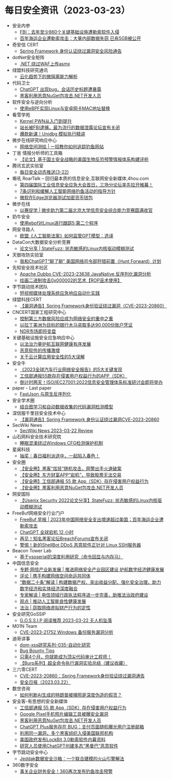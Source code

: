 # 每日安全资讯（2023-03-23）

- 安全内参
  - [FBI：去年至少860个关键基础设施遭勒索软件入侵](https://mp.weixin.qq.com/s?__biz=MzI4NDY2MDMwMw==&mid=2247508151&idx=1&sn=7e1c93388dd9e026dd6556468986d6b9&chksm=ebfae797dc8d6e812f8a85d9d421282233f5ed0cd4310fbfd88326aaa937d9f36e2f2d48f882&scene=58&subscene=0#rd)
  - [百年海运企业遭勒索攻击：大量内部数据失窃 已有5GB被公开](https://mp.weixin.qq.com/s?__biz=MzI4NDY2MDMwMw==&mid=2247508151&idx=2&sn=a0c1ad223ea33f9571a108348466d23a&chksm=ebfae797dc8d6e81d3a9f6c8443cb5a02420dc2eb259506e4f732db593541efe12f7337912c0&scene=58&subscene=0#rd)
- 奇安信 CERT
  - [Spring Framework 身份认证绕过漏洞安全风险通告](https://mp.weixin.qq.com/s?__biz=MzU5NDgxODU1MQ==&mid=2247498098&idx=1&sn=11b501628fc3ca85f12c352ee29865db&chksm=fe79ddeac90e54fc6f52b51be38955e4d52e96dbe0f6f6d79be35ec53b8131bef69d5e43ecef&scene=58&subscene=0#rd)
- dotNet安全矩阵
  - [.NET 绕过WAF上传asmx](https://mp.weixin.qq.com/s?__biz=MzUyOTc3NTQ5MA==&mid=2247487435&idx=1&sn=77d69f7d842c385a6e5ecb3bd06ca16d&chksm=fa5aa126cd2d283069db433683e68d26b30fabcac891c281e0595a75769a37cf5e86b4124770&scene=58&subscene=0#rd)
- 绿盟科技研究通讯
  - [云化趋势下的微隔离能力解析](https://mp.weixin.qq.com/s?__biz=MzIyODYzNTU2OA==&mid=2247494880&idx=1&sn=02fdbe4c8da3ef72bb2b47d9e0184b11&chksm=e84c4a3fdf3bc329c50cd4b7000dc84da86d95a526a1c08b820153dc9d419a3168a709fc9ecd&scene=58&subscene=0#rd)
- 代码卫士
  - [ChatGPT 出现bug，会话历史标题遭暴露](https://mp.weixin.qq.com/s?__biz=MzI2NTg4OTc5Nw==&mid=2247516005&idx=1&sn=6079ab0d9b3c2797f1da414b1c2c93e2&chksm=ea948e0fdde30719f22a4c878ae5d3991ea65401a15bb7450a9496c457d77176eddd23cb9520&scene=58&subscene=0#rd)
  - [黑客利用恶意NuGet包攻击.NET开发人员](https://mp.weixin.qq.com/s?__biz=MzI2NTg4OTc5Nw==&mid=2247516005&idx=2&sn=8ccfbfa2c6c7f2cdcdeec6e438b0c42b&chksm=ea948e0fdde3071930ec2a7d165d6c048dc678b9150e6ef75295c477a49813c801510facb385&scene=58&subscene=0#rd)
- 软件安全与逆向分析
  - [使用eBPF实现Linux与安卓网卡MAC地址替换](https://mp.weixin.qq.com/s?__biz=MzU3MTY5MzQxMA==&mid=2247484123&idx=1&sn=b06b205d725c66e0a2cd71ab5dbb9403&chksm=fcdd02d6cbaa8bc0de83ad0ad784f97405d5d51cf9330e2f90fc73900e873e542200c4074aee&scene=58&subscene=0#rd)
- 看雪学苑
  - [Kernel PWN从入门到提升](https://mp.weixin.qq.com/s?__biz=MjM5NTc2MDYxMw==&mid=2458499012&idx=1&sn=cc2bec22b8100661d3be4914e2cac64a&chksm=b18e874e86f90e58b02344269b99dc2f451d5f855c3288b328da9c9747640b3ccbfb7ba8d45b&scene=58&subscene=0#rd)
  - [站长被FBI逮捕，最为流行的数据泄露论坛宣布关闭](https://mp.weixin.qq.com/s?__biz=MjM5NTc2MDYxMw==&mid=2458499012&idx=2&sn=8a9ea6b342e7ec7350b2e355526d2e75&chksm=b18e874e86f90e580dd06685006d79f354fe61ebf98c25af27c4f6f1033170d575d79e190beb&scene=58&subscene=0#rd)
  - [爆款新课！Unidbg 模拟执行精讲](https://mp.weixin.qq.com/s?__biz=MjM5NTc2MDYxMw==&mid=2458499012&idx=3&sn=a6ae663fa23de2317807d29f348451b9&chksm=b18e874e86f90e58a156ecbe31fa073dfae2721e974897bf3a17a18e827c25d45c6a9ee6a1a8&scene=58&subscene=0#rd)
- 微步在线研究响应中心
  - [网络空间测绘 | 一招教你如何追踪钓鱼网站](https://mp.weixin.qq.com/s?__biz=Mzg5MTc3ODY4Mw==&mid=2247500617&idx=1&sn=bbe1a4b8ec40538d0c39432321ac8c34&chksm=cfcaa05df8bd294b6a8868be6dd303a27a859340843f88c2a429bb02544aa0ae302a1a79202c&scene=58&subscene=0#rd)
- 丁爸 情报分析师的工具箱
  - [【论文】基于国土安全战略的美国生物反恐预警情报体系构建评析](https://mp.weixin.qq.com/s?__biz=MzI2MTE0NTE3Mw==&mid=2651135504&idx=1&sn=c01788e563fa712886038a06d3c2afa6&chksm=f1af692ac6d8e03c6e62ab33eecdf9295f22c77e66a0d20f326e4fb98300aa65b6ee7a7ff88f&scene=58&subscene=0#rd)
- 腾讯玄武实验室
  - [每日安全动态推送(3-22)](https://mp.weixin.qq.com/s?__biz=MzA5NDYyNDI0MA==&mid=2651958912&idx=1&sn=556e6a993f3384b96312ccc057d631f1&chksm=8baece1fbcd94709b795eeec78c9dd1044b313af88aa33e71a88a5e59c1203138664fbba634b&scene=58&subscene=0#rd)
- 嘶吼 RoarTalk – 回归最本质的信息安全,互联网安全新媒体,4hou.com
  - [第四届国际工业信息安全应急大会首日，三场分论坛率先拉开帷幕！](https://www.4hou.com/posts/mXl0)
  - [7条识别和缓解人工智能网络钓鱼活动的指导方针](https://www.4hou.com/posts/9XR3)
  - [微软在Edge浏览器测试加密货币钱包](https://www.4hou.com/posts/QL3Y)
- 微步在线
  - [以赛促学 | 微步助力第二届北京大学信息安全综合能力竞赛圆满收官](https://mp.weixin.qq.com/s?__biz=MzI5NjA0NjI5MQ==&mid=2650176086&idx=1&sn=862b5c78d5e4f5cbad19bf88f9151afc&chksm=f44881eac33f08fcea7910d916b732c4c70e8b4b199d2d525ea12dc492f8e927fcbb13630ba7&scene=58&subscene=0#rd)
- 奶牛安全
  - [使用ebpf对Linux进行跟踪5:第二个程序](https://mp.weixin.qq.com/s?__biz=MzU4NjY0NTExNA==&mid=2247488565&idx=1&sn=12908409ea749e226396640f221e180f&chksm=fdf97f20ca8ef636d8d0b26af0ad099c1264bc49c8abde6fae43dc99d12d359816b41b8d8a4c&scene=58&subscene=0#rd)
- 网安寻路人
  - [欧盟《人工智能法案》如何监管GPT模型：选译](https://mp.weixin.qq.com/s?__biz=MzIxODM0NDU4MQ==&mid=2247499319&idx=1&sn=b2500f095599060cc4edd04c5802e637&chksm=97e943dda09ecacbb7d9b6921c64fcb88dac64b9ceb3af745555ae95ec0ee424021b53338fc9&scene=58&subscene=0#rd)
- DataCon大数据安全分析竞赛
  - [论文分享 | StateFuzz: 状态敏感的Linux内核驱动模糊测试](https://mp.weixin.qq.com/s?__biz=MzU5Njg1NzMyNw==&mid=2247486420&idx=1&sn=eefc12a89b5f967d7eb432509c31b17d&chksm=fe5d1354c92a9a4264d71aa07285ff2171a61861307ef5f38d72e25b50eb46c8612627276f66&scene=58&subscene=0#rd)
- 天御攻防实验室
  - [我和ChatGPT“聊了聊” 美国网络司令部狩猎前置（Hunt Forward）计划](https://mp.weixin.qq.com/s?__biz=MzU0MzgyMzM2Nw==&mid=2247484886&idx=1&sn=8877ac1b2b514a8eaa6cb9c0dc7ae766&chksm=fb04c6becc734fa885124cf6eebcb37847cb7e5ca626a059964df9de6a4ed3afcbf9c5ecbced&scene=58&subscene=0#rd)
- 先知安全技术社区
  - [Apache Dubbo CVE-2023-23638 JavaNative 反序列化漏洞分析](https://xz.aliyun.com/t/12333)
  - [绘画二进制攻击0x000002的艺术【ROP巫术使用】](https://xz.aliyun.com/t/12332)
- 字节跳动技术团队
  - [短视频媒体处理系统应急响应自动化实践](https://mp.weixin.qq.com/s?__biz=MzI1MzYzMjE0MQ==&mid=2247501799&idx=1&sn=f90576b34c3a342a671e9ab9eb6d4b6f&chksm=e9d30c05dea48513fd46d890a6e98b9e83bc6304c1ff14d67ee87a61e2aa23ce101c5dc7d6f4&scene=58&subscene=0#rd)
- 绿盟科技CERT
  - [【漏洞通告】Spring Framework身份验证绕过漏洞（CVE-2023-20860）](https://mp.weixin.qq.com/s?__biz=Mzk0MjE3ODkxNg==&mid=2247488186&idx=1&sn=7748c9a4dcec9fc6cba2cec1a265f9f8&chksm=c2c645b1f5b1cca792bb380e94ca65c2656c7d455e8f6467f3006ce46f69fa5df602a0f9afc9&scene=58&subscene=0#rd)
- CNCERT国家工程研究中心
  - [控制第三方数据风险应成为网络安全的重中之重](https://mp.weixin.qq.com/s?__biz=MzUzNDYxOTA1NA==&mid=2247535648&idx=1&sn=290ac9dd8e7529c244fb221e23ddf862&chksm=fa93fae1cde473f752f1b7461509c7a99a3d88f760cdad1a85f62d95525148f697ee42b41f3f&scene=58&subscene=0#rd)
  - [以拉丁美洲为目标的银行木马盗取多达90,000份账户凭证](https://mp.weixin.qq.com/s?__biz=MzUzNDYxOTA1NA==&mid=2247535648&idx=2&sn=80790335fe7dc387dd187f9eb531a9a7&chksm=fa93fae1cde473f7b1269aedb3591419e8fcc11302afd2239ea4edf3c2908c6086852b1e9e5d&scene=58&subscene=0#rd)
  - [NDR市场即将变盘](https://mp.weixin.qq.com/s?__biz=MzUzNDYxOTA1NA==&mid=2247535648&idx=3&sn=f6aa5b7eac5a61c82883f80f242f2b0c&chksm=fa93fae1cde473f77d15232f9d7e08d9aaffa9f380b0f12912ff992bc5a713bc28c29c02b104&scene=58&subscene=0#rd)
- 关键基础设施安全应急响应中心
  - [以法治力量护航互联网健康有序发展](https://mp.weixin.qq.com/s?__biz=MzkyMzAwMDEyNg==&mid=2247535544&idx=1&sn=b844bf6d0de6c8f759b1a23a0de98143&chksm=c1e9c7e9f69e4effb55032255eab5a2f5c89bdef7638e44ba494e732cdfd2142e293032dc7b5&scene=58&subscene=0#rd)
  - [恶意软件的传播激增](https://mp.weixin.qq.com/s?__biz=MzkyMzAwMDEyNg==&mid=2247535544&idx=2&sn=9740ab37d82996288864742d17d7df6d&chksm=c1e9c7e9f69e4eff156d626c419150ee4f35253759b3620f1c09d52b34af857403331077502a&scene=58&subscene=0#rd)
  - [关于云计算应用安全性的5大误解](https://mp.weixin.qq.com/s?__biz=MzkyMzAwMDEyNg==&mid=2247535544&idx=3&sn=ab4f1df562ad88f1f6e429bb37f59ce2&chksm=c1e9c7e9f69e4eff9238be121bb1eeb9fd65345c88868e9796d12bf16542edf288792d73dfa0&scene=58&subscene=0#rd)
- 安全牛
  - [《2023全球汽车行业网络安全报告》的5大关键发现](https://mp.weixin.qq.com/s?__biz=MjM5Njc3NjM4MA==&mid=2651123133&idx=1&sn=1559aad5244816c22e18444f645dcd7e&chksm=bd145d6e8a63d478c6afa167fcace865a000d8485f2f1baa780cfc3b2f04fe9e1abacba405e7&scene=58&subscene=0#rd)
  - [工信部通报55款存在侵害用户权益行为的APP（SDK）](https://mp.weixin.qq.com/s?__biz=MjM5Njc3NjM4MA==&mid=2651123133&idx=2&sn=5c55059b22d66cc95326e4585d09477e&chksm=bd145d6e8a63d4785def1128941dbd63e291337e5ce1991732e654926d9394a0239ede4f6f04&scene=58&subscene=0#rd)
  - [倒计时两天！ISO/IEC27001:2022信息安全管理体系标准研讨会即将举办](https://mp.weixin.qq.com/s?__biz=MjM5Njc3NjM4MA==&mid=2651123133&idx=3&sn=1d49a4419cd18c75d2f84d93d48cbe7d&chksm=bd145d6e8a63d4782dcea3e910f1c95084b6cc4362fdb5956ad9c7571688ee5abef7d9739981&scene=58&subscene=0#rd)
- paper - Last paper
  - [FastJson 与原生反序列化](https://paper.seebug.org/2055/)
- 安全学术圈
  - [结合图学习和自动数据收集的代码漏洞检测模型](https://mp.weixin.qq.com/s?__biz=MzU5MTM5MTQ2MA==&mid=2247488635&idx=1&sn=6ddeb8cb691959850c3152d4fae55cae&chksm=fe2eebf0c95962e6d1dd365f8ac002c795d84521bc3b4bd747ddc11f1ec0cef0326843765896&scene=58&subscene=0#rd)
- 深信服千里目安全技术中心
  - [【漏洞通告】Spring Framework 身份认证绕过漏洞CVE-2023-20860](https://mp.weixin.qq.com/s?__biz=Mzg2NjgzNjA5NQ==&mid=2247517969&idx=1&sn=c57b65879f9377e7f59d02a151261154&chksm=ce460c01f93185174396365fa0c1aa959a33d56da802d33b7ed82312cffdf534aaccf926effe&scene=58&subscene=0#rd)
- SecWiki News
  - [SecWiki News 2023-03-22 Review](http://www.sec-wiki.com/?2023-03-22)
- 山石网科安全技术研究院
  - [睡眠混淆绕过Windows CFG检测保护机制](https://mp.weixin.qq.com/s?__biz=MzUzMDUxNTE1Mw==&mid=2247500458&idx=1&sn=05dbf86a29362fde50890b3599c9c0b8&chksm=fa521714cd259e02f97dd60181f8d007f3fc36fbcb17ce5b7ca4efff6ef4f3be5377678c1e88&scene=58&subscene=0#rd)
- 星阑科技
  - [抽奖｜春日福利派送中，一起陷入春色！](https://mp.weixin.qq.com/s?__biz=Mzg5NjEyMjA5OQ==&mid=2247497339&idx=1&sn=a7c84ee0de1e6b56a207fa2173bacf91&chksm=c0075be7f770d2f145602839972069bb755d1891c88effd834d748a334c0c45e948143513506&scene=58&subscene=0#rd)
- 安全圈
  - [【安全圈】黑客“炫技”随机攻击，网警出手火速破案](https://mp.weixin.qq.com/s?__biz=MzIzMzE4NDU1OQ==&mid=2652031634&idx=1&sn=9b701266c0ef5b6ae0d5ee8111d7a56c&chksm=f36fe6d2c4186fc42fb1f4e816f1385483d279f4c9f09c7473911e1eca95341f636edea389d5&scene=58&subscene=0#rd)
  - [【安全圈】东方财富APP“宕机”，导致股票无法交易](https://mp.weixin.qq.com/s?__biz=MzIzMzE4NDU1OQ==&mid=2652031634&idx=2&sn=ff38b67cf3f6020b8740e88328e2e643&chksm=f36fe6d2c4186fc4482a5082b701b7ce3af71003ba69e0c53dbdbf9cb8f9e9666959fa344d3d&scene=58&subscene=0#rd)
  - [【安全圈】工信部通报 55 款 App（SDK）存在侵害用户权益行为](https://mp.weixin.qq.com/s?__biz=MzIzMzE4NDU1OQ==&mid=2652031634&idx=3&sn=d3d1010fd8edcad40c294b3df09c07f8&chksm=f36fe6d2c4186fc41ea69629b678f31408a6bf682f1890a2e678aa4100b1c945f051012fbd9b&scene=58&subscene=0#rd)
  - [【安全圈】黑客利用恶意NuGet包攻击.NET开发人员](https://mp.weixin.qq.com/s?__biz=MzIzMzE4NDU1OQ==&mid=2652031634&idx=4&sn=5d307df654d046f0bf5b88b5de729708&chksm=f36fe6d2c4186fc4f3b290462c39823528843507eb78a8144f969120441d77a258e7a4331065&scene=58&subscene=0#rd)
- 网安国际
  - [【Usenix Security 2022论文分享】StateFuzz: 状态敏感的Linux内核驱动模糊测试](https://mp.weixin.qq.com/s?__biz=MzA4ODYzMjU0NQ==&mid=2652312709&idx=1&sn=1136f7e8c312bed8e2a80faf207da7c4&chksm=8bc4890bbcb3001d68c440333dce13b563a93784653fc764a4027fdfd7cdd4000901a9d5dd67&scene=58&subscene=0#rd)
- FreeBuf网络安全行业门户
  - [FreeBuf 早报 | 2023年中国网络安全支出增速超过美国；百年海运企业遭勒索攻击](https://www.freebuf.com/news/361306.html)
  - [ChatGPT 全球宕机 12 小时](https://www.freebuf.com/news/361292.html)
  - [再见！知名黑客论坛BreachForums宣布关闭](https://www.freebuf.com/news/361257.html)
  - [警惕！新的ShellBot DDoS 恶意软件正针对 Linux SSH服务器](https://www.freebuf.com/news/361255.html)
- Beacon Tower Lab
  - [基于ysoserial的深度利用研究（命令回显与内存马）](https://mp.weixin.qq.com/s?__biz=MzkzNjMxNDM0Mg==&mid=2247485808&idx=1&sn=3c5973b033de84b0398a3654778e2be8&chksm=c2a1ddf9f5d654ef65df4829d770a7b07975f478e718caaa2d98804c5bf7b859412a98fb4556&scene=58&subscene=0#rd)
- 中国信息安全
  - [专题·网信产业新发展 | 推进网络安全产业园区建设 护航数字经济健康发展](https://mp.weixin.qq.com/s?__biz=MzA5MzE5MDAzOA==&mid=2664178959&idx=1&sn=d4f49fe4d2692859704a8c525f43cc73&chksm=8b5927f6bc2eaee0a51566f189eeeb3b2432eb6055ade08aaf928341d0d8724c317ce2d58e9f&scene=58&subscene=0#rd)
  - [评论 | 携手构建网络空间命运共同体](https://mp.weixin.qq.com/s?__biz=MzA5MzE5MDAzOA==&mid=2664178959&idx=2&sn=413553058bfcda0fe5b68d9ff82c5ee7&chksm=8b5927f6bc2eaee0f53133629e737515c4485a59830edc88c75b39bd86329523fa775a109cdf&scene=58&subscene=0#rd)
  - [“数据二十条”解读 | 构建数据产权、突出收益分配、强化安全治理，助力数字经济和实体经济深度融合](https://mp.weixin.qq.com/s?__biz=MzA5MzE5MDAzOA==&mid=2664178959&idx=3&sn=318abfe7c8ec76cb1986c8909d3e30c9&chksm=8b5927f6bc2eaee05a3beb071b3d67b986417f8c355c539dafc3a9a84ab93716d34fc40db727&scene=58&subscene=0#rd)
  - [专家解读 | 电信领域行政执法程序进一步完善，助推法治政府建设](https://mp.weixin.qq.com/s?__biz=MzA5MzE5MDAzOA==&mid=2664178959&idx=4&sn=aa79d53b79c699a7db021ac2171f2481&chksm=8b5927f6bc2eaee0cf315b4813b78d6959edd34fa386f3c4b705189b81deb681c7093e5cd565&scene=58&subscene=0#rd)
  - [观点 | 推动人工智能良性健康发展](https://mp.weixin.qq.com/s?__biz=MzA5MzE5MDAzOA==&mid=2664178959&idx=5&sn=b150fe09ae1dffa335346da3e75f5c9f&chksm=8b5927f6bc2eaee078daabb14bd96167750348ea3931bce5f9a4f35916a4a66edbd640542c23&scene=58&subscene=0#rd)
  - [法治 | 窃取网络虚拟财产行为的定性](https://mp.weixin.qq.com/s?__biz=MzA5MzE5MDAzOA==&mid=2664178959&idx=6&sn=2cd7defde014d59eac0cc85406595121&chksm=8b5927f6bc2eaee03787d618dc6a6192955f7b368b0bdd4f5c98667279f7ccc73b28be0bda9c&scene=58&subscene=0#rd)
- 安全研究GoSSIP
  - [G.O.S.S.I.P 阅读推荐 2023-03-22 无人机坠落](https://mp.weixin.qq.com/s?__biz=Mzg5ODUxMzg0Ng==&mid=2247494633&idx=1&sn=6c7f6a982b261ebb4a664ec404854ee2&chksm=c063c530f7144c26572138206ea046b03f66a321d2d1d3506d9f78ea96fd09460626dcb3a0ec&scene=58&subscene=0#rd)
- M01N Team
  - [CVE-2023-21752 Windows 备份服务漏洞分析](https://mp.weixin.qq.com/s?__biz=MzkyMTI0NjA3OA==&mid=2247491091&idx=1&sn=2e92be66d078b12bd4accecc94a1c267&chksm=c187de02f6f05714718695b4ba38c4d8a2b3a2f38cff218afdf39da87f489fe21aef06f5b8d6&scene=58&subscene=0#rd)
- 迪哥讲事
  - [dom-xss研究系列-035-自动化研究](https://mp.weixin.qq.com/s?__biz=MzIzMTIzNTM0MA==&mid=2247488256&idx=1&sn=be3ffc9f49a30a050d361ecd47986deb&chksm=e8a61963dfd19075b717aa4f1a92c52aeafab4695922eae74edc5a957eb4e71726a634892977&scene=58&subscene=0#rd)
  - [Bug Bounty Tips](https://mp.weixin.qq.com/s?__biz=MzIzMTIzNTM0MA==&mid=2247488232&idx=1&sn=faf1fa89a09bebb583cda6db57e9fa8f&chksm=e8a6188bdfd1919d4475ee639278558435b4c8feb9e62ae71db3ae1b76f373877276693c2fc7&scene=58&subscene=0#rd)
  - [只需4个月，你就能成为顶尖代码审计工程师！](https://mp.weixin.qq.com/s?__biz=MzIzMTIzNTM0MA==&mid=2247488256&idx=3&sn=f4d07a051989772801fd42a344ac4101&chksm=e8a61963dfd19075c8ce1e825ee48834c3d06a934f4f6d686fe0964fdf3f5c40e8d29f74dbfb&scene=58&subscene=0#rd)
  - [【Burp系列】超全命令执行漏洞实验总结（建议收藏）](https://mp.weixin.qq.com/s?__biz=MzIzMTIzNTM0MA==&mid=2247488256&idx=4&sn=d13754e482bc34c2e501215507534bc7&chksm=e8a61963dfd1907583b255a91e9c683bc4eb0edf5e56a2c9343e5d378344d4b0dee3f1ff0459&scene=58&subscene=0#rd)
- 三六零CERT
  - [CVE-2023-20860：Spring Framework身份验证绕过漏洞通告](https://mp.weixin.qq.com/s?__biz=MzU5MjEzOTM3NA==&mid=2247491971&idx=1&sn=60887c2073bbf485187057e7416e2f72&chksm=fe26e482c9516d94bae3e0db8a063f3608baaec30ce18531550d6d86b9057e3b1a14699e1ea0&scene=58&subscene=0#rd)
  - [安全日报（2023.03.22）](https://mp.weixin.qq.com/s?__biz=MzU5MjEzOTM3NA==&mid=2247491971&idx=2&sn=d4fb9fffc34af005433e776466e557e3&chksm=fe26e482c9516d9475cc40fec71d22d94c3d8ce18209381dd54ef6c491748d914a47c6161ad3&scene=58&subscene=0#rd)
- 数世咨询
  - [如何判断AI生成的特朗普被捕照是深度伪造的假货？](https://mp.weixin.qq.com/s?__biz=MzkxNzA3MTgyNg==&mid=2247497576&idx=1&sn=22af1782b873886a0970364984af20af&chksm=c14485d5f6330cc3ad20cd36a577d7f1010a3f71e7c395e4e89f9e69a86641fc7cd2621f7177&scene=58&subscene=0#rd)
- 安全客-有思想的安全新媒体
  - [工信部通报 55 款 App（SDK）存在侵害用户权益行为](https://www.anquanke.com/post/id/287703)
  - [Google Pixel手机照片编辑工具被曝安全漏洞](https://www.anquanke.com/post/id/287699)
  - [黑客利用恶意NuGet包攻击.NET开发人员](https://www.anquanke.com/post/id/287696)
  - [ChatGPT Plus服务存在 BUG：支付页面随机曝光用户注册邮箱](https://www.anquanke.com/post/id/287693)
  - [利用同一漏洞，多个黑客组织入侵美国联邦机构](https://www.anquanke.com/post/id/287689)
  - [美国政府发布LockBit 3.0勒索软件内幕资料](https://www.anquanke.com/post/id/287685)
  - [研究人员使用ChatGPT创建多态“黑曼巴”恶意软件](https://www.anquanke.com/post/id/287659)
- 字节跳动安全中心
  - [Jeddak数据安全沙箱：一个联合建模的火山引擎解法](https://mp.weixin.qq.com/s?__biz=MzUzMzcyMDYzMw==&mid=2247490471&idx=1&sn=edd1738370ace5961857eb95395de21b&chksm=fa9ee0f1cde969e7b7b8bee8fa590bf353a4639f33662033a0c53f44d672d04f22723de6b58a&scene=58&subscene=0#rd)
- 360数字安全
  - [事关企业财务安全！360再次发布钓鱼攻击预警](https://mp.weixin.qq.com/s?__biz=MzA4MTg0MDQ4Nw==&mid=2247559280&idx=1&sn=fa18adffa2aa616059187d80ffd11a4b&chksm=9f8d7878a8faf16ea560fe1b42dc6b5c3a8af0f5b88d2687a384dfa80f67b505e5cba2b49d47&scene=58&subscene=0#rd)
